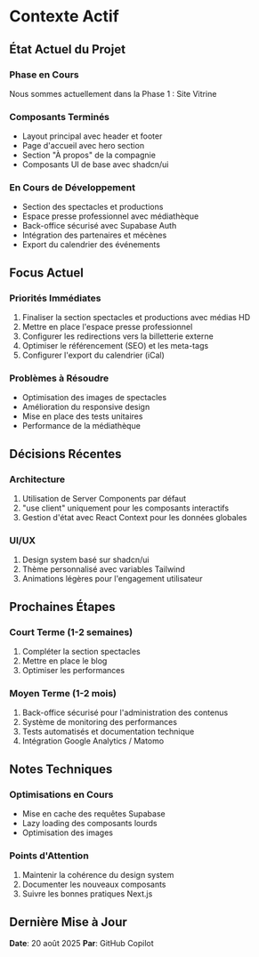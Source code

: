 # Contexte Actif

## État Actuel du Projet

### Phase en Cours

Nous sommes actuellement dans la Phase 1 : Site Vitrine

### Composants Terminés

- Layout principal avec header et footer
- Page d'accueil avec hero section
- Section "À propos" de la compagnie
- Composants UI de base avec shadcn/ui

### En Cours de Développement

- Section des spectacles et productions
- Espace presse professionnel avec médiathèque
- Back-office sécurisé avec Supabase Auth
- Intégration des partenaires et mécènes
- Export du calendrier des événements

## Focus Actuel

### Priorités Immédiates

1. Finaliser la section spectacles et productions avec médias HD
2. Mettre en place l'espace presse professionnel
3. Configurer les redirections vers la billetterie externe
4. Optimiser le référencement (SEO) et les meta-tags
5. Configurer l'export du calendrier (iCal)

### Problèmes à Résoudre

- Optimisation des images de spectacles
- Amélioration du responsive design
- Mise en place des tests unitaires
- Performance de la médiathèque

## Décisions Récentes

### Architecture

1. Utilisation de Server Components par défaut
2. "use client" uniquement pour les composants interactifs
3. Gestion d'état avec React Context pour les données globales

### UI/UX

1. Design system basé sur shadcn/ui
2. Thème personnalisé avec variables Tailwind
3. Animations légères pour l'engagement utilisateur

## Prochaines Étapes

### Court Terme (1-2 semaines)

1. Compléter la section spectacles
2. Mettre en place le blog
3. Optimiser les performances

### Moyen Terme (1-2 mois)

1. Back-office sécurisé pour l'administration des contenus
2. Système de monitoring des performances
3. Tests automatisés et documentation technique
4. Intégration Google Analytics / Matomo

## Notes Techniques

### Optimisations en Cours

- Mise en cache des requêtes Supabase
- Lazy loading des composants lourds
- Optimisation des images

### Points d'Attention

1. Maintenir la cohérence du design system
2. Documenter les nouveaux composants
3. Suivre les bonnes pratiques Next.js

## Dernière Mise à Jour

**Date**: 20 août 2025
**Par**: GitHub Copilot
